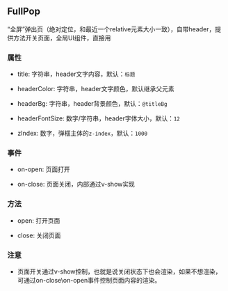 ## FullPop

“全屏”弹出页（绝对定位，和最近一个relative元素大小一致），自带header，提供方法开关页面，全局UI组件，直接用

### 属性

- title: 字符串，header文字内容，默认：`标题`

- headerColor: 字符串，header文字颜色，默认继承父元素

- headerBg: 字符串，header背景颜色，默认：`@titleBg`

- headerFontSize: 数字/字符串，header字体大小，默认：`12`

- zIndex: 数字，弹框主体的`z-index`，默认：`1000`

### 事件

- on-open: 页面打开

- on-close: 页面关闭，内部通过v-show实现

### 方法

- open: 打开页面

- close: 关闭页面

### 注意

- 页面开关通过v-show控制，也就是说关闭状态下也会渲染，如果不想渲染，可通过on-close\on-open事件控制页面内容的渲染。

